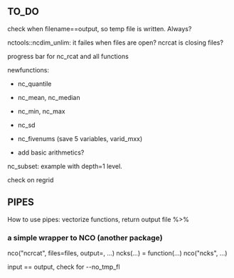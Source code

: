 ## TO_DO

check when filename==output, so temp file is written. Always?

nctools::ncdim_unlim: it failes when files are open?
ncrcat is closing files?

progress bar for nc_rcat and all functions

newfunctions:

- nc_quantile
- nc_mean, nc_median
- nc_min, nc_max
- nc_sd
- nc_fivenums (save 5 variables, varid_mxx)


- add basic arithmetics?

nc_subset: example with depth=1 level.

check on regrid

## PIPES

How to use pipes: vectorize functions, return output file %>%

### a simple wrapper to NCO (another package)

nco("ncrcat", files=files, output=, ...)
ncks(...) = function(...) nco("ncks", ...)

input == output, check for --no_tmp_fl

